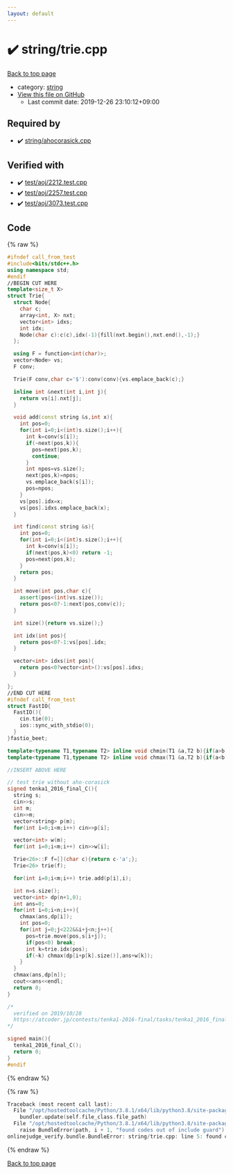 ```yaml
---
layout: default
---
```


<!-- mathjax config similar to math.stackexchange -->
<script type="text/javascript" async
  src="https://cdnjs.cloudflare.com/ajax/libs/mathjax/2.7.5/MathJax.js?config=TeX-MML-AM_CHTML">
</script>
<script type="text/x-mathjax-config">
  MathJax.Hub.Config({
    TeX: { equationNumbers: { autoNumber: "AMS" }},
    tex2jax: {
      inlineMath: [ ['$','$'] ],
      processEscapes: true
    },
    "HTML-CSS": { matchFontHeight: false },
    displayAlign: "left",
    displayIndent: "2em"
  });
</script>

<script type="text/javascript" src="https://cdnjs.cloudflare.com/ajax/libs/jquery/3.4.1/jquery.min.js"></script>
<script src="https://cdn.jsdelivr.net/npm/jquery-balloon-js@1.1.2/jquery.balloon.min.js" integrity="sha256-ZEYs9VrgAeNuPvs15E39OsyOJaIkXEEt10fzxJ20+2I=" crossorigin="anonymous"></script>
<script type="text/javascript" src="../../assets/js/copy-button.js"></script>
<link rel="stylesheet" href="../../assets/css/copy-button.css" />


# :heavy_check_mark: string/trie.cpp

<a href="../../index.html">Back to top page</a>

* category: <a href="../../index.html#b45cffe084dd3d20d928bee85e7b0f21">string</a>
* <a href="{{ site.github.repository_url }}/blob/master/string/trie.cpp">View this file on GitHub</a>
    - Last commit date: 2019-12-26 23:10:12+09:00




## Required by

* :heavy_check_mark: <a href="ahocorasick.cpp.html">string/ahocorasick.cpp</a>


## Verified with

* :heavy_check_mark: <a href="../../verify/test/aoj/2212.test.cpp.html">test/aoj/2212.test.cpp</a>
* :heavy_check_mark: <a href="../../verify/test/aoj/2257.test.cpp.html">test/aoj/2257.test.cpp</a>
* :heavy_check_mark: <a href="../../verify/test/aoj/3073.test.cpp.html">test/aoj/3073.test.cpp</a>


## Code

<a id="unbundled"></a>
{% raw %}
```cpp
#ifndef call_from_test
#include<bits/stdc++.h>
using namespace std;
#endif
//BEGIN CUT HERE
template<size_t X>
struct Trie{
  struct Node{
    char c;
    array<int, X> nxt;
    vector<int> idxs;
    int idx;
    Node(char c):c(c),idx(-1){fill(nxt.begin(),nxt.end(),-1);}
  };

  using F = function<int(char)>;
  vector<Node> vs;
  F conv;

  Trie(F conv,char c='$'):conv(conv){vs.emplace_back(c);}

  inline int &next(int i,int j){
    return vs[i].nxt[j];
  }

  void add(const string &s,int x){
    int pos=0;
    for(int i=0;i<(int)s.size();i++){
      int k=conv(s[i]);
      if(~next(pos,k)){
        pos=next(pos,k);
        continue;
      }
      int npos=vs.size();
      next(pos,k)=npos;
      vs.emplace_back(s[i]);
      pos=npos;
    }
    vs[pos].idx=x;
    vs[pos].idxs.emplace_back(x);
  }

  int find(const string &s){
    int pos=0;
    for(int i=0;i<(int)s.size();i++){
      int k=conv(s[i]);
      if(next(pos,k)<0) return -1;
      pos=next(pos,k);
    }
    return pos;
  }

  int move(int pos,char c){
    assert(pos<(int)vs.size());
    return pos<0?-1:next(pos,conv(c));
  }

  int size(){return vs.size();}

  int idx(int pos){
    return pos<0?-1:vs[pos].idx;
  }

  vector<int> idxs(int pos){
    return pos<0?vector<int>():vs[pos].idxs;
  }

};
//END CUT HERE
#ifndef call_from_test
struct FastIO{
  FastIO(){
    cin.tie(0);
    ios::sync_with_stdio(0);
  }
}fastio_beet;

template<typename T1,typename T2> inline void chmin(T1 &a,T2 b){if(a>b) a=b;}
template<typename T1,typename T2> inline void chmax(T1 &a,T2 b){if(a<b) a=b;}

//INSERT ABOVE HERE

// test trie without aho-corasick
signed tenka1_2016_final_C(){
  string s;
  cin>>s;
  int m;
  cin>>m;
  vector<string> p(m);
  for(int i=0;i<m;i++) cin>>p[i];

  vector<int> w(m);
  for(int i=0;i<m;i++) cin>>w[i];

  Trie<26>::F f=[](char c){return c-'a';};
  Trie<26> trie(f);

  for(int i=0;i<m;i++) trie.add(p[i],i);

  int n=s.size();
  vector<int> dp(n+1,0);
  int ans=0;
  for(int i=0;i<n;i++){
    chmax(ans,dp[i]);
    int pos=0;
    for(int j=0;j<222&&i+j<n;j++){
      pos=trie.move(pos,s[i+j]);
      if(pos<0) break;
      int k=trie.idx(pos);
      if(~k) chmax(dp[i+p[k].size()],ans+w[k]);
    }
  }
  chmax(ans,dp[n]);
  cout<<ans<<endl;
  return 0;
}

/*
  verified on 2019/10/28
  https://atcoder.jp/contests/tenka1-2016-final/tasks/tenka1_2016_final_c
*/

signed main(){
  tenka1_2016_final_C();
  return 0;
}
#endif

```
{% endraw %}

<a id="bundled"></a>
{% raw %}
```cpp
Traceback (most recent call last):
  File "/opt/hostedtoolcache/Python/3.8.1/x64/lib/python3.8/site-packages/onlinejudge_verify/docs.py", line 340, in write_contents
    bundler.update(self.file_class.file_path)
  File "/opt/hostedtoolcache/Python/3.8.1/x64/lib/python3.8/site-packages/onlinejudge_verify/bundle.py", line 123, in update
    raise BundleError(path, i + 1, "found codes out of include guard")
onlinejudge_verify.bundle.BundleError: string/trie.cpp: line 5: found codes out of include guard

```
{% endraw %}

<a href="../../index.html">Back to top page</a>


